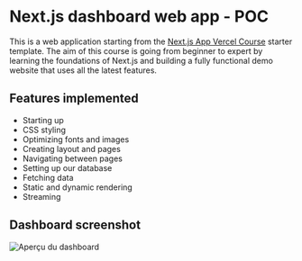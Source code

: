 # Next.js dashboard web app - POC

This is a web application starting from the [Next.js App Vercel Course](https://nextjs.org/learn) starter template.
The aim of this course is going from beginner to expert by learning the foundations of Next.js and building a fully functional demo website that uses all the latest features.

## Features implemented

-   Starting up
-   CSS styling
-   Optimizing fonts and images
-   Creating layout and pages
-   Navigating between pages
-   Setting up our database
-   Fetching data
-   Static and dynamic rendering
-   Streaming

## Dashboard screenshot

![Aperçu du dashboard](./public/images/course-explainer.avif)
